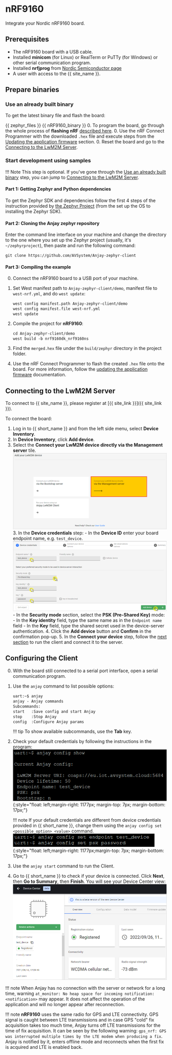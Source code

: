 # nRF9160

Integrate your Nordic nRF9160 board.

## Prerequisites

- The nRF9160 board with a USB cable.
- Installed **minicom** (for Linux) or RealTerm or PuTTy (for Windows) or other serial communication program.
- Installed **nrfjprog** from [Nordic Semiconductor page](https://www.nordicsemi.com/Products/Development-tools/nrf-command-line-tools/download)
- A user with access to the {{ site_name }}.


## Prepare binaries
### Use an already built binary

To get the latest binary file and flash the board:

{{ zephyr_files }}
{{ nRF9160_binary }}
0. To program the board, go through the whole process of **flashing nRF** [described here](https://developer.nordicsemi.com/nRF_Connect_SDK/doc/latest/nrf/ug_nrf9160_gs.html).
0. Use the nRF Connect Programmer with the downloaded `.hex` file and execute steps from the [Updating the application firmware](https://developer.nordicsemi.com/nRF_Connect_SDK/doc/latest/nrf/ug_nrf9160_gs.html#updating-the-application-firmware) section.
0. Reset the board and go to the [Connecting to the LwM2M Server](#connecting-to-the-lwm2m-server).

### Start development using samples
!!! Note
    This step is optional. If you've gone through the [Use an already built binary](#use-an-already-built-binary) step, you can jump to [Connecting to the LwM2M Server](#connecting-to-the-lwm2m-server).


#### Part 1: Getting Zephyr and Python dependencies

To get the Zephyr SDK and dependencies follow the first 4 steps of the instruction provided by [the Zephyr Project](https://docs.zephyrproject.org/latest/getting_started/index.html) (from the set up the OS to installing the Zephyr SDK).

#### Part 2: Cloning the Anjay zephyr repository

Enter the command line interface on your machine and change the directory to the one where you set up the Zephyr project (usually, it's `~/zephyrproject`), then paste and run the following command:

   ```
   git clone https://github.com/AVSystem/Anjay-zephyr-client
   ```

#### Part 3: Compiling the example

0. Connect the nRF9160 board to a USB port of your machine.
0. Set West manifest path to `Anjay-zephyr-client/demo`, manifest file to `west-nrf.yml`, and do `west update`:

    ```
    west config manifest.path Anjay-zephyr-client/demo
    west config manifest.file west-nrf.yml
    west update
    ```

0. Compile the project for **nRF9160**:

    ```
    cd Anjay-zephyr-client/demo
    west build -b nrf9160dk_nrf9160ns
    ```

0. Find the `merged.hex` file under the `build/zephyr` directory in the project folder.

0. Use the nRF Connect Programmer to flash the created `.hex` file onto the board. For more information, follow the [updating the application firmware](https://developer.nordicsemi.com/nRF_Connect_SDK/doc/latest/nrf/ug_nrf9160_gs.html#updating-the-application-firmware) documentation.

## Connecting to the LwM2M Server

To connect to {{ site_name }}, please register at [{{ site_link }}]({{ site_link }}).

To connect the board:

1. Log in to {{ short_name }} and from the left side menu, select **Device Inventory**.
2. In **Device Inventory**, click **Add device**.
3. Select the **Connect your LwM2M device directly via the Management server** tile.
       ![Add via Mgmt](images/mgmt_tile.png "Add via Mgmt")
    3. In the **Device credentials** step:
         - In the **Device ID** enter your board endpoint name, e.g. `test_device`.
             ![Device credentials step](images/add_mgmt_quick.png "Device credentials step")
         - In the **Security mode** section, select the **PSK (Pre-Shared Key)** mode:
              - In the **Key identity** field, type the same name as in the `Endpoint name` field
              - In the **Key** field, type the shared secret used in the device-server authentication.
    4. Click the **Add device** button and **Confirm** in the confirmation pop-up.
    5. In the **Connect your device** step, follow the [next section](#configuring-the-client) to run the client and connect it to the server.

## Configuring the Client

0. With the board still connected to a serial port interface, open a serial communication program.
0. Use the `anjay` command to list possible options:

    ```
    uart:~$ anjay
    anjay - Anjay commands
    Subcommands:
    start   :Save config and start Anjay
    stop    :Stop Anjay
    config  :Configure Anjay params
    ```

    !!! tip
        To show available subcommands, use the **Tab** key.

0. Check your default credentials by following the instructions in the program:
    ![Anjay configuration](images/anjay_config.png "Anjay configuration"){:style="float: left;margin-right: 1177px; margin-top: 7px; margin-bottom: 17px;"}


    !!! note
        If your default credentials are different from device credentials provided in {{ short_name }}, change them using the `anjay config set <possible_option> <value>` command.
        <br/>
        ![Anjay set configuration](images/anjay_config_set.PNG "Anjay set configuration"){:style="float: left;margin-right: 1177px;margin-top: 7px; margin-bottom: 17px;"}


0. Use the `anjay start` command to run the Client.
0. Go to {{ short_name }} to check if your device is connected. Click **Next**, then **Go to Summary**, then **Finish**. You will see your Device Center view:
    ![Registered device](images/registered_device.png "Registered device")

!!! note
    When Anjay has no connection with the server or network for a long time, warning
    `at_monitor: No heap space for incoming notification: <notification>` may appear.
    It does not affect the operation of the application and will no longer appear after reconnection.

!!! note
    **nRF9160** uses the same radio for GPS and LTE connectivity. GPS signal is
    caught between LTE transmissions and in case GPS "cold" fix acquisition takes
    too much time, Anjay turns off LTE transmissions for the time of fix acquisition.
    It can be seen by the following warning: `gps_nrf: GPS was interrupted multiple
    times by the LTE modem when producing a fix`. Anjay is notified by it, enters
    offline mode and reconnects when the first fix is acquired and LTE is enabled back.
